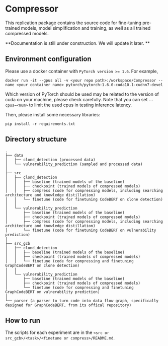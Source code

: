 # Compressor

This replication package contains the source code for fine-tuning pre-trained models, model simplification and training, as well as all trained compressed models.

**Documentation is still under construction. We will update it later. **

## Environment configuration

Please use a docker container with `PyTorch version >= 1.6`. For example,

```
docker run -it --gpus all -v <your repo path>:/workspace/Compressor --name <your container name> pytorch/pytorch:1.6.0-cuda10.1-cudnn7-devel
```

Which version of PyTorch should be used may be related to the version of cuda on your machine, please check carefully. Note that you can set `--cpus=<num>` to limit the used cpus in testing inference latency.

Then, please install some necessary libraries:

```
pip install -r requirements.txt
```

## Directory structure

```
.
├── data
│   ├── clond_detection (processed data)
│   └── vulnerability_prediction (sampled and processed data)
│ 
├── src
│   ├── clond_detection
│   │   ├── baseline (trained models of the baseline)
│   │   ├── checkpoint (trained models of compressed models)
│   │   ├── compress (code for compressing models, including searching architecture and knowledge distillation)
│   │   └── finetune (code for finetuning CodeBERT on clone detection)
│   │
│   └── vulnerability_prediction
│       ├── baseline (trained models of the baseline)
│       ├── checkpoint (trained models of compressed models)
│       ├── compress (code for compressing models, including searching architecture and knowledge distillation)
│       └── finetune (code for finetuning CodeBERT on vulnerability prediction)
│ 
├── src_gcb
│   ├── clond_detection
│   │   ├── baseline (trained models of the baseline)
│   │   ├── checkpoint (trained models of compressed models)
│   │   └── finetune (code for compressing and finetuning GraphCodeBERT on clone detection)
│   │
│   └── vulnerability_prediction
│       ├── baseline (trained models of the baseline)
│       ├── checkpoint (trained models of compressed models)
│       └── finetune (code for compressing and finetuning GraphCodeBERT on vulnerability prediction)
│ 
└── parser (a parser to turn code into data flow graph, specifically designed for GraphCodeBERT, from its offical repository)
```

## How to run

The scripts for each experiment are in the `<src or src_gcb>/<task>/<finetune or compress>/README.md`.
